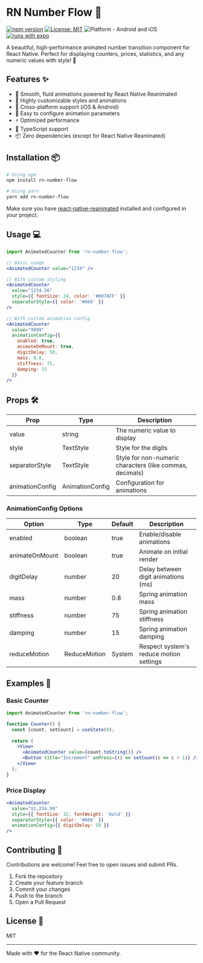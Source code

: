 # RN Number Flow 🔢

[![npm version](https://badge.fury.io/js/rn-number-flow.svg)](https://badge.fury.io/js/rn-number-flow)
[![License: MIT](https://img.shields.io/badge/License-MIT-yellow.svg)](https://opensource.org/licenses/MIT)
![Platform - Android and iOS](https://img.shields.io/badge/platform-Android%20%7C%20iOS-blue.svg)
[![runs with expo](https://img.shields.io/badge/Runs%20with%20Expo-4630EB.svg?style=flat-square&logo=EXPO&labelColor=f3f3f3&logoColor=000)](https://expo.dev/)

A beautiful, high-performance animated number transition component for React Native. Perfect for displaying counters, prices, statistics, and any numeric values with style! 💫

## Features ✨

- 🚀 Smooth, fluid animations powered by React Native Reanimated
- 🎨 Highly customizable styles and animations
- 📱 Cross-platform support (iOS & Android)
- 🔧 Easy to configure animation parameters
- ⚡️ Optimized performance
- 🎯 TypeScript support
- 📦 Zero dependencies (except for React Native Reanimated)

## Installation 📦

```bash
# Using npm
npm install rn-number-flow

# Using yarn
yarn add rn-number-flow
```

Make sure you have [react-native-reanimated](https://docs.swmansion.com/react-native-reanimated/) installed and configured in your project.

## Usage 💻

```jsx
import AnimatedCounter from 'rn-number-flow';

// Basic usage
<AnimatedCounter value="1234" />

// With custom styling
<AnimatedCounter
  value="1234.56"
  style={{ fontSize: 24, color: '#007AFF' }}
  separatorStyle={{ color: '#666' }}
/>

// With custom animation config
<AnimatedCounter
  value="9999"
  animationConfig={{
    enabled: true,
    animateOnMount: true,
    digitDelay: 50,
    mass: 0.8,
    stiffness: 75,
    damping: 15
  }}
/>
```

## Props 🛠️

| Prop | Type | Description |
|------|------|-------------|
| value | string | The numeric value to display |
| style | TextStyle | Style for the digits |
| separatorStyle | TextStyle | Style for non-numeric characters (like commas, decimals) |
| animationConfig | AnimationConfig | Configuration for animations |

### AnimationConfig Options

| Option | Type | Default | Description |
|--------|------|---------|-------------|
| enabled | boolean | true | Enable/disable animations |
| animateOnMount | boolean | true | Animate on initial render |
| digitDelay | number | 20 | Delay between digit animations (ms) |
| mass | number | 0.8 | Spring animation mass |
| stiffness | number | 75 | Spring animation stiffness |
| damping | number | 15 | Spring animation damping |
| reduceMotion | ReduceMotion | System | Respect system's reduce motion settings |

## Examples 🎯

### Basic Counter
```jsx
import AnimatedCounter from 'rn-number-flow';

function Counter() {
  const [count, setCount] = useState(0);
  
  return (
    <View>
      <AnimatedCounter value={count.toString()} />
      <Button title="Increment" onPress={() => setCount(c => c + 1)} />
    </View>
  );
}
```

### Price Display
```jsx
<AnimatedCounter
  value="$1,234.99"
  style={{ fontSize: 32, fontWeight: 'bold' }}
  separatorStyle={{ color: '#666' }}
  animationConfig={{ digitDelay: 50 }}
/>
```

## Contributing 🤝

Contributions are welcome! Feel free to open issues and submit PRs.

1. Fork the repository
2. Create your feature branch
3. Commit your changes
4. Push to the branch
5. Open a Pull Request

## License 📄

MIT 

---

Made with ❤️ for the React Native community.
